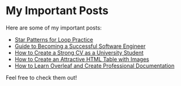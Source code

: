 # My Important Posts

Here are some of my important posts:
- [Star Patterns for Loop Practice](https://medium.com/@hasibulhimu49/star-patterns-for-loop-practice-e254c836e9b9)
- [Guide to Becoming a Successful Software Engineer](https://medium.com/@hasibulhimu49/guide-to-becoming-a-successful-software-engineer-cacab95aae86)
- [How to Create a Strong CV as a University Student](https://medium.com/@hasibulhimu49/how-to-create-a-strong-cv-as-a-university-student-2e97d3a110dd)
- [How to Create an Attractive HTML Table with Images](https://medium.com/@hasibulhimu49/how-to-create-an-attractive-html-table-with-images-f278392c9990)
- [How to Learn Overleaf and Create Professional Documentation](https://medium.com/@hasibulhimu49/how-to-learn-overleaf-and-create-professional-documentation-dfb7d1d534fa)


Feel free to check them out!
